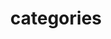 ---
title: categories
sectionSummaryStyle: section-summary/ul
cascade:
    description: Browse pypyr technical documentation by Category.
    robots: noindex
    seo_enable_strict_validate: false
---